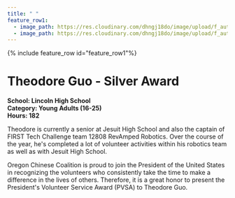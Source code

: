```yaml
---
title: " "
feature_row1:
  - image_path: https://res.cloudinary.com/dhngj18do/image/upload/f_auto,q_auto/v1/images/pvsa/2023_Theodore_Guo1
  - image_path: https://res.cloudinary.com/dhngj18do/image/upload/f_auto,q_auto/v1/images/activities/year_2023
---
```


{% include feature_row id="feature_row1"%}

# Theodore Guo - Silver Award

**School: Lincoln High School**  
**Category: Young Adults (16-25)**  
**Hours: 182**  

Theodore is currently a senior at Jesuit High School and also the captain of FIRST Tech Challenge team 12808 RevAmped Robotics. Over the course of the year, he's completed a lot of volunteer activities within his robotics team as well as with Jesuit High School.

Oregon Chinese Coalition is proud to join the President of the United States in recognizing the volunteers who consistently take the time to make a difference in the lives of others. Therefore, it is a great honor to present the President's Volunteer Service Award (PVSA) to Theodore Guo.
